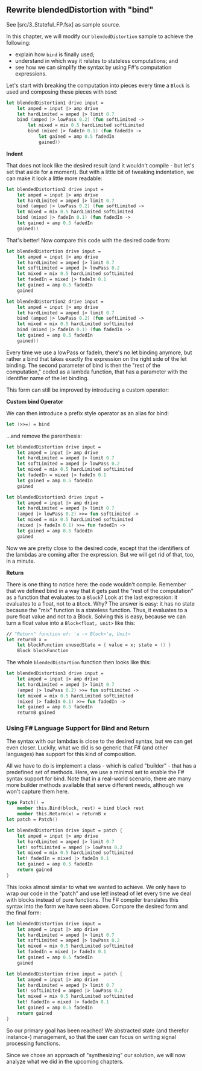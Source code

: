
## Rewrite blendedDistortion with "bind"

<hint>

See [src/3_Stateful_FP.fsx] as sample source.

</hint>

In this chapter, we will modify our `blendedDistortion` sample to achieve the following:

* explain how `bind` is finally used;
* understand in which way it relates to stateless computations; and
* see how we can simplify the syntax by using F#'s computation expressions.

Let's start with breaking the computation into pieces every time a `Block` is used and composing these pieces with `bind`:

```fsharp
let blendedDistortion1 drive input =
    let amped = input |> amp drive
    let hardLimited = amped |> limit 0.7
    bind (amped |> lowPass 0.2) (fun softLimited ->
        let mixed = mix 0.5 hardLimited softLimited
        bind (mixed |> fadeIn 0.1) (fun fadedIn ->
            let gained = amp 0.5 fadedIn
            gained))
```

**Indent**

That does not look like the desired result (and it wouldn't compile - but let's set that aside for a moment). But with a little bit of tweaking indentation, we can make it look a little more readable:

```fsharp
let blendedDistortion2 drive input =
    let amped = input |> amp drive
    let hardLimited = amped |> limit 0.7
    bind (amped |> lowPass 0.2) (fun softLimited ->
    let mixed = mix 0.5 hardLimited softLimited
    bind (mixed |> fadeIn 0.1) (fun fadedIn ->
    let gained = amp 0.5 fadedIn
    gained))
```

That's better! Now compare this code with the desired code from:

<div class="col-2">

```fsharp
let blendedDistortion drive input =
    let amped = input |> amp drive
    let hardLimited = amped |> limit 0.7
    let softLimited = amped |> lowPass 0.2
    let mixed = mix 0.5 hardLimited softLimited
    let fadedIn = mixed |> fadeIn 0.1
    let gained = amp 0.5 fadedIn
    gained
```

```fsharp
let blendedDistortion2 drive input =
    let amped = input |> amp drive
    let hardLimited = amped |> limit 0.7
    bind (amped |> lowPass 0.2) (fun softLimited ->
    let mixed = mix 0.5 hardLimited softLimited
    bind (mixed |> fadeIn 0.1) (fun fadedIn ->
    let gained = amp 0.5 fadedIn
    gained))
```

</div>

Every time we use a lowPass or fadeIn, there's no let binding anymore, but rather a bind that takes exactly the expression on the right side of the let binding. The second parameter of bind is then the "rest of the computation," coded as a lambda function, that has a parameter with the identifier name of the let binding.

This form can still be improved by introducing a custom operator:

**Custom bind Operator**

We can then introduce a prefix style operator as an alias for bind:

```fsharp
let (>>=) = bind
```

...and remove the parenthesis:

<div class="col-2">

```fsharp
let blendedDistortion drive input =
    let amped = input |> amp drive
    let hardLimited = amped |> limit 0.7
    let softLimited = amped |> lowPass 0.2
    let mixed = mix 0.5 hardLimited softLimited
    let fadedIn = mixed |> fadeIn 0.1
    let gained = amp 0.5 fadedIn
    gained
```

```fsharp
let blendedDistortion3 drive input =
    let amped = input |> amp drive
    let hardLimited = amped |> limit 0.7
    (amped |> lowPass 0.2) >>= fun softLimited ->
    let mixed = mix 0.5 hardLimited softLimited
    (mixed |> fadeIn 0.1) >>= fun fadedIn ->
    let gained = amp 0.5 fadedIn
    gained
```

</div>

Now we are pretty close to the desired code, except that the identifiers of the lambdas are coming after the expression. But we will get rid of that, too, in a minute.

**Return**

There is one thing to notice here: the code wouldn't compile. Remember that we defined bind in a way that it gets past the "rest of the computation" as a function that evaluates to a `Block`? Look at the last expression: it evaluates to a float, not to a `Block`. Why? The answer is easy: it has no state because the "mix" function is a stateless function. Thus, it evaluates to a pure float value and not to a Block. Solving this is easy, because we can turn a float value into a ```Block<float, unit>``` like this:

```fsharp
// "Return" function of: 'a -> Block<'a, Unit>
let returnB x =
    let blockFunction unusedState = { value = x; state = () }
    Block blockFunction
```

The whole `blendedDistortion` function then looks like this:

```fsharp
let blendedDistortion3 drive input =
    let amped = input |> amp drive
    let hardLimited = amped |> limit 0.7
    (amped |> lowPass 0.2) >>= fun softLimited ->
    let mixed = mix 0.5 hardLimited softLimited
    (mixed |> fadeIn 0.1) >>= fun fadedIn ->
    let gained = amp 0.5 fadedIn
    returnB gained
```

### Using F# Language Support for Bind and Return

The syntax with our lambdas is close to the desired syntax, but we can get even closer. Luckily, what we did is so generic that F# (and other languages) has support for this kind of composition.

All we have to do is implement a class - which is called "builder" - that has a predefined set of methods. Here, we use a minimal set to enable the F# syntax support for bind. Note that in a real-world scenario, there are many more builder methods available that serve different needs, although we won't capture them here.

```fsharp
type Patch() =
    member this.Bind(block, rest) = bind block rest
    member this.Return(x) = returnB x
let patch = Patch()
```

```fsharp
let blendedDistortion drive input = patch {
    let amped = input |> amp drive
    let hardLimited = amped |> limit 0.7
    let! softLimited = amped |> lowPass 0.2
    let mixed = mix 0.5 hardLimited softLimited
    let! fadedIn = mixed |> fadeIn 0.1
    let gained = amp 0.5 fadedIn
    return gained
}
```

This looks almost similar to what we wanted to achieve. We only have to wrap our code in the "patch" and use let! instead of let every time we deal with blocks instead of pure functions. The F# compiler translates this syntax into the form we have seen above. Compare the desired form and the final form:


<div class="col-2">

```fsharp
let blendedDistortion drive input =
    let amped = input |> amp drive
    let hardLimited = amped |> limit 0.7
    let softLimited = amped |> lowPass 0.2
    let mixed = mix 0.5 hardLimited softLimited
    let fadedIn = mixed |> fadeIn 0.1
    let gained = amp 0.5 fadedIn
    gained
```

```fsharp
let blendedDistortion drive input = patch {
    let amped = input |> amp drive
    let hardLimited = amped |> limit 0.7
    let! softLimited = amped |> lowPass 0.2
    let mixed = mix 0.5 hardLimited softLimited
    let! fadedIn = mixed |> fadeIn 0.1
    let gained = amp 0.5 fadedIn
    return gained
}
```

</div>

So our primary goal has been reached! We abstracted state (and therefor instance-) management, so that the user can focus on writing signal processing functions.

Since we chose an approach of "synthesizing" our solution, we will now analyze what we did in the upcoming chapters.
